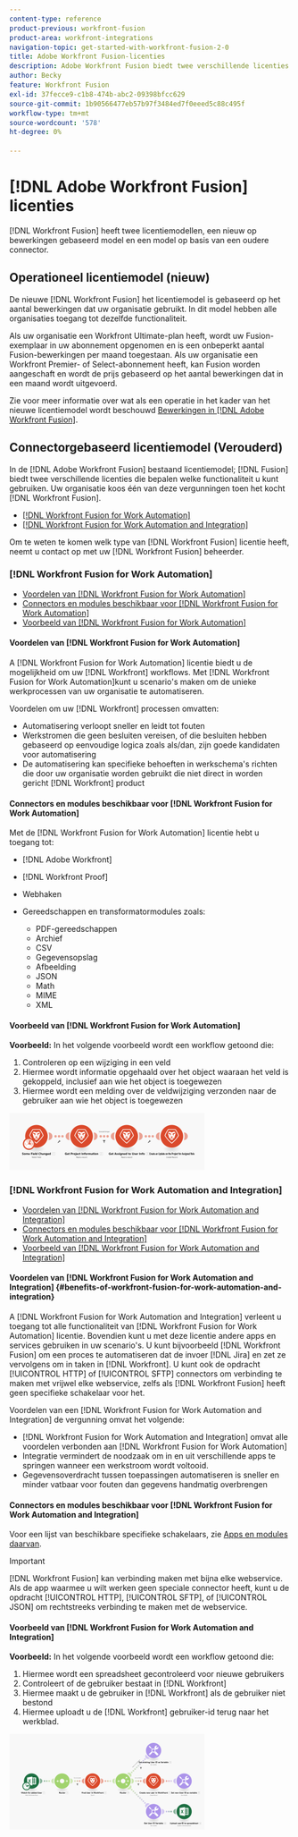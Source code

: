 ```yaml
---
content-type: reference
product-previous: workfront-fusion
product-area: workfront-integrations
navigation-topic: get-started-with-workfront-fusion-2-0
title: Adobe Workfront Fusion-licenties
description: Adobe Workfront Fusion biedt twee verschillende licenties die bepalen welke functionaliteit u kunt gebruiken. Uw organisatie koos één van deze vergunningen toen het Workfront Fusion kocht.
author: Becky
feature: Workfront Fusion
exl-id: 37fecce9-c1b8-474b-abc2-09398bfcc629
source-git-commit: 1b90566477eb57b97f3484ed7f0eeed5c88c495f
workflow-type: tm+mt
source-wordcount: '578'
ht-degree: 0%

---
```


# [!DNL Adobe Workfront Fusion] licenties

[!DNL Workfront Fusion] heeft twee licentiemodellen, een nieuw op bewerkingen gebaseerd model en een model op basis van een oudere connector.

## Operationeel licentiemodel (nieuw)

De nieuwe [!DNL Workfront Fusion] het licentiemodel is gebaseerd op het aantal bewerkingen dat uw organisatie gebruikt. In dit model hebben alle organisaties toegang tot dezelfde functionaliteit.

Als uw organisatie een Workfront Ultimate-plan heeft, wordt uw Fusion-exemplaar in uw abonnement opgenomen en is een onbeperkt aantal Fusion-bewerkingen per maand toegestaan. Als uw organisatie een Workfront Premier- of Select-abonnement heeft, kan Fusion worden aangeschaft en wordt de prijs gebaseerd op het aantal bewerkingen dat in een maand wordt uitgevoerd.

Zie voor meer informatie over wat als een operatie in het kader van het nieuwe licentiemodel wordt beschouwd [Bewerkingen in [!DNL Adobe Workfront Fusion]](/help/quicksilver/workfront-fusion/get-started/operations-in-workfront-fusion.md).

## Connectorgebaseerd licentiemodel (Verouderd)

In de [!DNL Adobe Workfront Fusion] bestaand licentiemodel; [!DNL Fusion] biedt twee verschillende licenties die bepalen welke functionaliteit u kunt gebruiken. Uw organisatie koos één van deze vergunningen toen het kocht [!DNL Workfront Fusion].

* [[!DNL Workfront Fusion for Work Automation]](#workfront-fusion-for-work-automation)
* [[!DNL Workfront Fusion for Work Automation and Integration]](#workfront-fusion-for-work-automation-and-integration)

Om te weten te komen welk type van [!DNL Workfront Fusion] licentie heeft, neemt u contact op met uw [!DNL Workfront Fusion] beheerder.

### [!DNL Workfront Fusion for Work Automation]

* [Voordelen van [!DNL Workfront Fusion for Work Automation]](#benefits-of-workfront-fusion-for-work-automation)
* [Connectors en modules beschikbaar voor [!DNL Workfront Fusion for Work Automation]](#connectors-and-modules-available-for-workfront-fusion-for-work-automation)
* [Voorbeeld van [!DNL Workfront Fusion for Work Automation]](#example-of-workfront-fusion-for-work-automation)

#### Voordelen van [!DNL Workfront Fusion for Work Automation]

A [!DNL Workfront Fusion for Work Automation] licentie biedt u de mogelijkheid om uw [!DNL Workfront] workflows. Met [!DNL Workfront Fusion for Work Automation]kunt u scenario&#39;s maken om de unieke werkprocessen van uw organisatie te automatiseren.

Voordelen om uw [!DNL Workfront] processen omvatten:

* Automatisering verloopt sneller en leidt tot fouten
* Werkstromen die geen besluiten vereisen, of die besluiten hebben gebaseerd op eenvoudige logica zoals als/dan, zijn goede kandidaten voor automatisering
* De automatisering kan specifieke behoeften in werkschema&#39;s richten die door uw organisatie worden gebruikt die niet direct in worden gericht [!DNL Workfront] product

#### Connectors en modules beschikbaar voor [!DNL Workfront Fusion for Work Automation]

Met de [!DNL Workfront Fusion for Work Automation] licentie hebt u toegang tot:

* [!DNL Adobe Workfront]
* [!DNL Workfront Proof]
* Webhaken
* Gereedschappen en transformatormodules zoals:

   * PDF-gereedschappen
   * Archief
   * CSV
   * Gegevensopslag
   * Afbeelding
   * JSON
   * Math
   * MIME
   * XML

#### Voorbeeld van [!DNL Workfront Fusion for Work Automation]

**Voorbeeld:** In het volgende voorbeeld wordt een workflow getoond die:

1. Controleren op een wijziging in een veld
1. Hiermee wordt informatie opgehaald over het object waaraan het veld is gekoppeld, inclusief aan wie het object is toegewezen
1. Hiermee wordt een melding over de veldwijziging verzonden naar de gebruiker aan wie het object is toegewezen

![](assets/fusion-template-example-350x102.png)

### [!DNL Workfront Fusion for Work Automation and Integration]

* [Voordelen van [!DNL Workfront Fusion for Work Automation and Integration]](#benefits-of-workfront-fusion-for-work-automation-and-integration)
* [Connectors en modules beschikbaar voor [!DNL Workfront Fusion for Work Automation and Integration]](#connectors-and-modules-available-for-workfront-fusion-for-work-automation-and-integration)
* [Voorbeeld van [!DNL Workfront Fusion for Work Automation and Integration]](#example-of-workfront-fusion-for-work-automation-and-integration)

#### Voordelen van [!DNL Workfront Fusion for Work Automation and Integration] {#benefits-of-workfront-fusion-for-work-automation-and-integration}

A [!DNL Workfront Fusion for Work Automation and Integration] verleent u toegang tot alle functionaliteit van [!DNL Workfront Fusion for Work Automation] licentie. Bovendien kunt u met deze licentie andere apps en services gebruiken in uw scenario&#39;s. U kunt bijvoorbeeld [!DNL Workfront Fusion] om een proces te automatiseren dat de invoer [!DNL Jira] en zet ze vervolgens om in taken in [!DNL Workfront]. U kunt ook de opdracht [!UICONTROL HTTP] of [!UICONTROL SFTP] connectors om verbinding te maken met vrijwel elke webservice, zelfs als [!DNL Workfront Fusion] heeft geen specifieke schakelaar voor het.

Voordelen van een [!DNL Workfront Fusion for Work Automation and Integration] de vergunning omvat het volgende:

* [!DNL Workfront Fusion for Work Automation and Integration] omvat alle voordelen verbonden aan [!DNL Workfront Fusion for Work Automation]
* Integratie vermindert de noodzaak om in en uit verschillende apps te springen wanneer een werkstroom wordt voltooid.
* Gegevensoverdracht tussen toepassingen automatiseren is sneller en minder vatbaar voor fouten dan gegevens handmatig overbrengen

#### Connectors en modules beschikbaar voor [!DNL Workfront Fusion for Work Automation and Integration]

Voor een lijst van beschikbare specifieke schakelaars, zie [Apps en modules daarvan](../../workfront-fusion/apps-and-their-modules/apps-and-their-modules.md).

>[!IMPORTANT]
>
>[!DNL Workfront Fusion] kan verbinding maken met bijna elke webservice. Als de app waarmee u wilt werken geen speciale connector heeft, kunt u de opdracht [!UICONTROL HTTP], [!UICONTROL SFTP], of [!UICONTROL JSON] om rechtstreeks verbinding te maken met de webservice.

#### Voorbeeld van [!DNL Workfront Fusion for Work Automation and Integration]

**Voorbeeld:** In het volgende voorbeeld wordt een workflow getoond die:

1. Hiermee wordt een spreadsheet gecontroleerd voor nieuwe gebruikers
1. Controleert of de gebruiker bestaat in [!DNL Workfront]
1. Hiermee maakt u de gebruiker in [!DNL Workfront] als de gebruiker niet bestond
1. Hiermee uploadt u de [!DNL Workfront] gebruiker-id terug naar het werkblad.

![](assets/fusion-integration-example--350x171.png)
